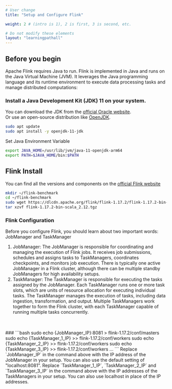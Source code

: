 ```yaml
---
# User change
title: "Setup and Configure Flink"

weight: 2 # (intro is 1), 2 is first, 3 is second, etc.

# Do not modify these elements
layout: "learningpathall"
---
```



## Before you begin
Apache Flink requires Java to run. Flink is implemented in Java and runs on the Java Virtual Machine (JVM). It leverages the Java programming language and its runtime environment to execute data processing tasks and manage distributed computations:

### Install a Java Development Kit (JDK) 11 on your system.  
You can download the JDK from the [official Oracle website](https://www.oracle.com/java/technologies/downloads/archive/).  
Or use an open-source distribution like [OpenJDK](https://openjdk.org/install/).
```bash
sudo apt update
sudo apt install -y openjdk-11-jdk
```

Set Java Environment Variable
```bash
export JAVA_HOME=/usr/lib/jvm/java-11-openjdk-arm64
export PATH=$JAVA_HOME/bin:$PATH
```

## Flink Install

You can find all the versions and components on the [official Flink website](https://flink.apache.org/downloads/)

```bash
mkdir ~/flink-benchmark
cd ~/flink-benchmark
sudo wget https://dlcdn.apache.org/flink/flink-1.17.2/flink-1.17.2-bin-scala_2.12.tgz
tar xzvf flink-1.17.2-bin-scala_2.12.tgz
```

### Flink Configuration
Before you configure Flink, you should learn about two important words: JobManager and TaskManager  
1. JobManager: The JobManager is responsible for coordinating and managing the execution of Flink jobs. It receives job submissions, schedules and assigns tasks to TaskManagers, coordinates checkpoints, and monitors job execution. There is typically one active JobManager in a Flink cluster, although there can be multiple standby JobManagers for high availability setups.  
2. TaskManager: The TaskManager is responsible for executing the tasks assigned by the JobManager. Each TaskManager runs one or more task slots, which are units of resource allocation for executing individual tasks. The TaskManager manages the execution of tasks, including data ingestion, transformation, and output. Multiple TaskManagers work together to form the Flink cluster, with each TaskManager capable of running multiple tasks concurrently.
<br>
<br>
###
```bash
sudo echo {JobManager_IP}:8081 > flink-1.17.2/conf/masters   
sudo echo {TaskManager_1_IP} >> flink-1.17.2/conf/workers   
sudo echo {TaskManager_2_IP} >> flink-1.17.2/conf/workers   
sudo echo {TaskManager_3_IP} >> flink-1.17.2/conf/workers   
...
```
Replace `JobManager_IP` in the command above with the IP address of the JobManager in your setup. You can also use the default setting of "localhost:8081".  
Replace `TaskManager_1_IP`, `TaskManager_2_IP` and `TaskManager_3_IP` in the command above with the IP addresses of the TaskManagers in your setup. You can also use localhost in place of the IP addresses.
